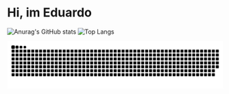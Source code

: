# Hi, im Eduardo


![Anurag's GitHub stats](https://github-readme-stats.vercel.app/api?username=eduardocosta6&show_icons=true&theme=synthwave)    ![Top Langs](https://github-readme-stats.vercel.app/api/top-langs/?username=eduardocosta6&layout=compact&icons=true&theme=synthwave)

![GitHub Snake](https://raw.githubusercontent.com/DerTyp7214/DerTyp7214/output/github-contribution-grid-snake-dark.svg)






